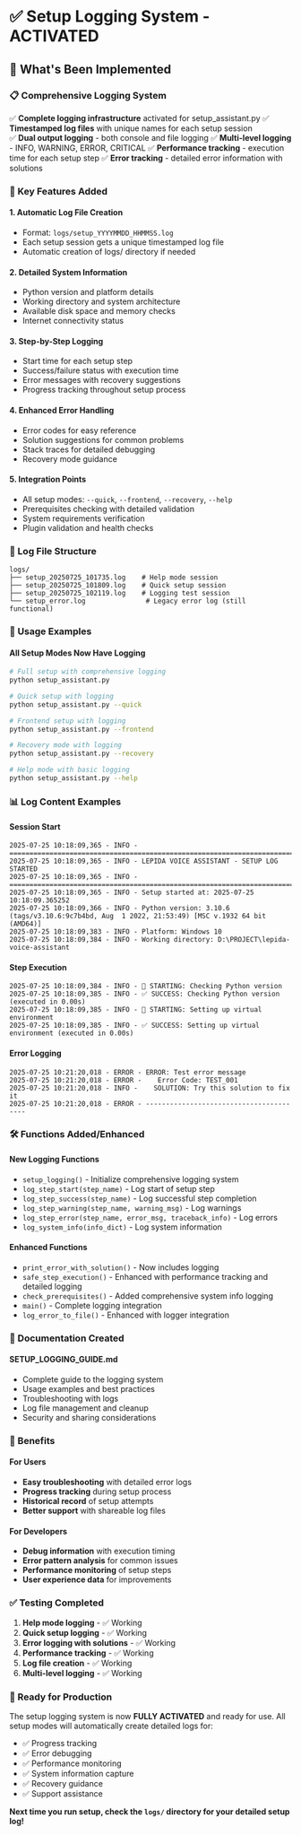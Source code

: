 # ✅ Setup Logging System - ACTIVATED

## 🎯 What's Been Implemented

### 📋 Comprehensive Logging System
✅ **Complete logging infrastructure** activated for setup_assistant.py
✅ **Timestamped log files** with unique names for each setup session  
✅ **Dual output logging** - both console and file logging
✅ **Multi-level logging** - INFO, WARNING, ERROR, CRITICAL
✅ **Performance tracking** - execution time for each setup step
✅ **Error tracking** - detailed error information with solutions

### 🔧 Key Features Added

#### 1. **Automatic Log File Creation**
- Format: `logs/setup_YYYYMMDD_HHMMSS.log`
- Each setup session gets a unique timestamped log file
- Automatic creation of logs/ directory if needed

#### 2. **Detailed System Information**
- Python version and platform details
- Working directory and system architecture  
- Available disk space and memory checks
- Internet connectivity status

#### 3. **Step-by-Step Logging**
- Start time for each setup step
- Success/failure status with execution time
- Error messages with recovery suggestions
- Progress tracking throughout setup process

#### 4. **Enhanced Error Handling**
- Error codes for easy reference
- Solution suggestions for common problems
- Stack traces for detailed debugging
- Recovery mode guidance

#### 5. **Integration Points**
- All setup modes: `--quick`, `--frontend`, `--recovery`, `--help`
- Prerequisites checking with detailed validation
- System requirements verification
- Plugin validation and health checks

### 📁 Log File Structure

```
logs/
├── setup_20250725_101735.log    # Help mode session
├── setup_20250725_101809.log    # Quick setup session  
├── setup_20250725_102119.log    # Logging test session
└── setup_error.log               # Legacy error log (still functional)
```

### 🚀 Usage Examples

#### All Setup Modes Now Have Logging
```bash
# Full setup with comprehensive logging
python setup_assistant.py

# Quick setup with logging
python setup_assistant.py --quick

# Frontend setup with logging  
python setup_assistant.py --frontend

# Recovery mode with logging
python setup_assistant.py --recovery

# Help mode with basic logging
python setup_assistant.py --help
```

### 📊 Log Content Examples

#### Session Start
```log
2025-07-25 10:18:09,365 - INFO - ================================================================================
2025-07-25 10:18:09,365 - INFO - LEPIDA VOICE ASSISTANT - SETUP LOG STARTED
2025-07-25 10:18:09,365 - INFO - ================================================================================
2025-07-25 10:18:09,365 - INFO - Setup started at: 2025-07-25 10:18:09.365252
2025-07-25 10:18:09,366 - INFO - Python version: 3.10.6 (tags/v3.10.6:9c7b4bd, Aug  1 2022, 21:53:49) [MSC v.1932 64 bit (AMD64)]
2025-07-25 10:18:09,383 - INFO - Platform: Windows 10
2025-07-25 10:18:09,384 - INFO - Working directory: D:\PROJECT\lepida-voice-assistant
```

#### Step Execution
```log
2025-07-25 10:18:09,384 - INFO - 🔄 STARTING: Checking Python version
2025-07-25 10:18:09,385 - INFO - ✅ SUCCESS: Checking Python version (executed in 0.00s)
2025-07-25 10:18:09,385 - INFO - 🔄 STARTING: Setting up virtual environment
2025-07-25 10:18:09,385 - INFO - ✅ SUCCESS: Setting up virtual environment (executed in 0.00s)
```

#### Error Logging  
```log
2025-07-25 10:21:20,018 - ERROR - ERROR: Test error message
2025-07-25 10:21:20,018 - ERROR -    Error Code: TEST_001
2025-07-25 10:21:20,018 - INFO -    SOLUTION: Try this solution to fix it
2025-07-25 10:21:20,018 - ERROR - ----------------------------------------
```

### 🛠️ Functions Added/Enhanced

#### New Logging Functions
- `setup_logging()` - Initialize comprehensive logging system
- `log_step_start(step_name)` - Log start of setup step
- `log_step_success(step_name)` - Log successful step completion
- `log_step_warning(step_name, warning_msg)` - Log warnings
- `log_step_error(step_name, error_msg, traceback_info)` - Log errors
- `log_system_info(info_dict)` - Log system information

#### Enhanced Functions
- `print_error_with_solution()` - Now includes logging
- `safe_step_execution()` - Enhanced with performance tracking and detailed logging
- `check_prerequisites()` - Added comprehensive system info logging
- `main()` - Complete logging integration
- `log_error_to_file()` - Enhanced with logger integration

### 📖 Documentation Created

#### SETUP_LOGGING_GUIDE.md
- Complete guide to the logging system
- Usage examples and best practices
- Troubleshooting with logs
- Log file management and cleanup
- Security and sharing considerations

### 🎯 Benefits

#### For Users
- **Easy troubleshooting** with detailed error logs
- **Progress tracking** during setup process
- **Historical record** of setup attempts
- **Better support** with shareable log files

#### For Developers  
- **Debug information** with execution timing
- **Error pattern analysis** for common issues
- **Performance monitoring** of setup steps
- **User experience data** for improvements

### ✅ Testing Completed

1. **Help mode logging** - ✅ Working
2. **Quick setup logging** - ✅ Working  
3. **Error logging with solutions** - ✅ Working
4. **Performance tracking** - ✅ Working
5. **Log file creation** - ✅ Working
6. **Multi-level logging** - ✅ Working

### 🚀 Ready for Production

The setup logging system is now **FULLY ACTIVATED** and ready for use. All setup modes will automatically create detailed logs for:

- ✅ Progress tracking
- ✅ Error debugging  
- ✅ Performance monitoring
- ✅ System information capture
- ✅ Recovery guidance
- ✅ Support assistance

**Next time you run setup, check the `logs/` directory for your detailed setup log!**
